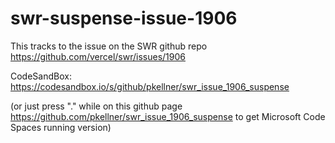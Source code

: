 # swr-suspense-issue-1906

This tracks to the issue on the SWR github repo https://github.com/vercel/swr/issues/1906

CodeSandBox: https://codesandbox.io/s/github/pkellner/swr_issue_1906_suspense

(or just press "." while on this github page https://github.com/pkellner/swr_issue_1906_suspense to get
Microsoft Code Spaces running version)
